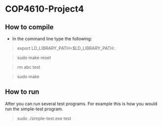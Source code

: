 # COP4610-Project4

## How to compile
- In the command line type the following:
> export LD_LIBRARY_PATH=$LD_LIBRARY_PATH:.

> sudo make reset

> rm abc test

> sudo make

## How to run
After you can run several test programs. For example this is how you would run the simple-test program.
> sudo ./simple-test.exe test
